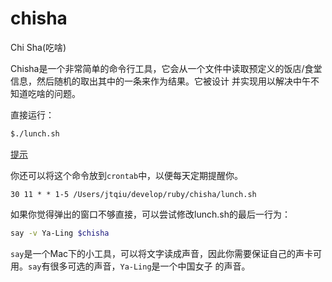 chisha
======

Chi Sha(吃啥)

Chisha是一个非常简单的命令行工具，它会从一个文件中读取预定义的饭店/食堂信息，然后随机的取出其中的一条来作为结果。它被设计
并实现用以解决中午不知道吃啥的问题。

直接运行：

```sh
$./lunch.sh
```

[提示](https://github.com/abruzzi/chisha/blob/master/fanji.png)

你还可以将这个命令放到`crontab`中，以便每天定期提醒你。

```
30 11 * * 1-5 /Users/jtqiu/develop/ruby/chisha/lunch.sh
```

如果你觉得弹出的窗口不够直接，可以尝试修改lunch.sh的最后一行为：

```sh
say -v Ya-Ling $chisha
```

`say`是一个Mac下的小工具，可以将文字读成声音，因此你需要保证自己的声卡可用。`say`有很多可选的声音，`Ya-Ling`是一个中国女子
的声音。

